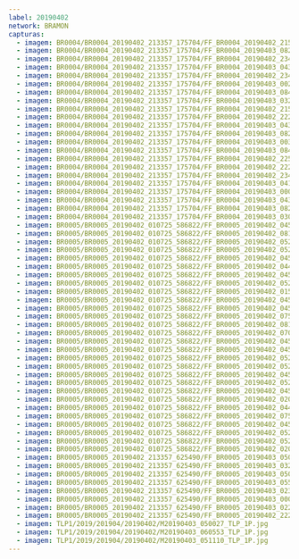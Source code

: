 ```yaml
---
label: 20190402
network: BRAMON
capturas:
  - imagem: BR0004/BR0004_20190402_213357_175704/FF_BR0004_20190402_215419_729_0023552.fits_maxpixel.jpg
  - imagem: BR0004/BR0004_20190402_213357_175704/FF_BR0004_20190403_082346_541_0773632.fits_maxpixel.jpg
  - imagem: BR0004/BR0004_20190402_213357_175704/FF_BR0004_20190402_234645_667_0157952.fits_maxpixel.jpg
  - imagem: BR0004/BR0004_20190402_213357_175704/FF_BR0004_20190403_043445_393_0501248.fits_maxpixel.jpg
  - imagem: BR0004/BR0004_20190402_213357_175704/FF_BR0004_20190402_234711_268_0158464.fits_maxpixel.jpg
  - imagem: BR0004/BR0004_20190402_213357_175704/FF_BR0004_20190403_002403_047_0201984.fits_maxpixel.jpg
  - imagem: BR0004/BR0004_20190402_213357_175704/FF_BR0004_20190403_084146_746_0795136.fits_maxpixel.jpg
  - imagem: BR0004/BR0004_20190402_213357_175704/FF_BR0004_20190403_032927_421_0423424.fits_maxpixel.jpg
  - imagem: BR0004/BR0004_20190402_213357_175704/FF_BR0004_20190402_215432_540_0023808.fits_maxpixel.jpg
  - imagem: BR0004/BR0004_20190402_213357_175704/FF_BR0004_20190402_222935_481_0065792.fits_maxpixel.jpg
  - imagem: BR0004/BR0004_20190402_213357_175704/FF_BR0004_20190403_043744_735_0504832.fits_maxpixel.jpg
  - imagem: BR0004/BR0004_20190402_213357_175704/FF_BR0004_20190403_082359_449_0773888.fits_maxpixel.jpg
  - imagem: BR0004/BR0004_20190402_213357_175704/FF_BR0004_20190403_003516_895_0215296.fits_maxpixel.jpg
  - imagem: BR0004/BR0004_20190402_213357_175704/FF_BR0004_20190403_084212_417_0795648.fits_maxpixel.jpg
  - imagem: BR0004/BR0004_20190402_213357_175704/FF_BR0004_20190402_225855_519_0100864.fits_maxpixel.jpg
  - imagem: BR0004/BR0004_20190402_213357_175704/FF_BR0004_20190402_222948_319_0066048.fits_maxpixel.jpg
  - imagem: BR0004/BR0004_20190402_213357_175704/FF_BR0004_20190402_234658_459_0158208.fits_maxpixel.jpg
  - imagem: BR0004/BR0004_20190402_213357_175704/FF_BR0004_20190403_041447_286_0477440.fits_maxpixel.jpg
  - imagem: BR0004/BR0004_20190402_213357_175704/FF_BR0004_20190403_000508_870_0179968.fits_maxpixel.jpg
  - imagem: BR0004/BR0004_20190402_213357_175704/FF_BR0004_20190403_043235_848_0498688.fits_maxpixel.jpg
  - imagem: BR0004/BR0004_20190402_213357_175704/FF_BR0004_20190403_082333_718_0773376.fits_maxpixel.jpg
  - imagem: BR0004/BR0004_20190402_213357_175704/FF_BR0004_20190403_030945_930_0399872.fits_maxpixel.jpg
  - imagem: BR0005/BR0005_20190402_010725_586822/FF_BR0005_20190402_045435_391_0268288.fits_maxpixel.jpg
  - imagem: BR0005/BR0005_20190402_010725_586822/FF_BR0005_20190402_081740_277_0505344.fits_maxpixel.jpg
  - imagem: BR0005/BR0005_20190402_010725_586822/FF_BR0005_20190402_052315_896_0297216.fits_maxpixel.jpg
  - imagem: BR0005/BR0005_20190402_010725_586822/FF_BR0005_20190402_052432_748_0298752.fits_maxpixel.jpg
  - imagem: BR0005/BR0005_20190402_010725_586822/FF_BR0005_20190402_045800_398_0272384.fits_maxpixel.jpg
  - imagem: BR0005/BR0005_20190402_010725_586822/FF_BR0005_20190402_044558_000_0258048.fits_maxpixel.jpg
  - imagem: BR0005/BR0005_20190402_010725_586822/FF_BR0005_20190402_045721_966_0271616.fits_maxpixel.jpg
  - imagem: BR0005/BR0005_20190402_010725_586822/FF_BR0005_20190402_052303_087_0296960.fits_maxpixel.jpg
  - imagem: BR0005/BR0005_20190402_010725_586822/FF_BR0005_20190402_015926_399_0061952.fits_maxpixel.jpg
  - imagem: BR0005/BR0005_20190402_010725_586822/FF_BR0005_20190402_045214_496_0265472.fits_maxpixel.jpg
  - imagem: BR0005/BR0005_20190402_010725_586822/FF_BR0005_20190402_045501_041_0268800.fits_maxpixel.jpg
  - imagem: BR0005/BR0005_20190402_010725_586822/FF_BR0005_20190402_075843_654_0482816.fits_maxpixel.jpg
  - imagem: BR0005/BR0005_20190402_010725_586822/FF_BR0005_20190402_081727_415_0505088.fits_maxpixel.jpg
  - imagem: BR0005/BR0005_20190402_010725_586822/FF_BR0005_20190402_070711_873_0421376.fits_maxpixel.jpg
  - imagem: BR0005/BR0005_20190402_010725_586822/FF_BR0005_20190402_045448_202_0268544.fits_maxpixel.jpg
  - imagem: BR0005/BR0005_20190402_010725_586822/FF_BR0005_20190402_045838_852_0273152.fits_maxpixel.jpg
  - imagem: BR0005/BR0005_20190402_010725_586822/FF_BR0005_20190402_052940_188_0304896.fits_maxpixel.jpg
  - imagem: BR0005/BR0005_20190402_010725_586822/FF_BR0005_20190402_052328_703_0297472.fits_maxpixel.jpg
  - imagem: BR0005/BR0005_20190402_010725_586822/FF_BR0005_20190402_045826_011_0272896.fits_maxpixel.jpg
  - imagem: BR0005/BR0005_20190402_010725_586822/FF_BR0005_20190402_052354_329_0297984.fits_maxpixel.jpg
  - imagem: BR0005/BR0005_20190402_010725_586822/FF_BR0005_20190402_045656_356_0271104.fits_maxpixel.jpg
  - imagem: BR0005/BR0005_20190402_010725_586822/FF_BR0005_20190402_020208_139_0064512.fits_maxpixel.jpg
  - imagem: BR0005/BR0005_20190402_010725_586822/FF_BR0005_20190402_044532_380_0257536.fits_maxpixel.jpg
  - imagem: BR0005/BR0005_20190402_010725_586822/FF_BR0005_20190402_075830_877_0482560.fits_maxpixel.jpg
  - imagem: BR0005/BR0005_20190402_010725_586822/FF_BR0005_20190402_045412_634_0267776.fits_maxpixel.jpg
  - imagem: BR0005/BR0005_20190402_010725_586822/FF_BR0005_20190402_052419_937_0298496.fits_maxpixel.jpg
  - imagem: BR0005/BR0005_20190402_010725_586822/FF_BR0005_20190402_052407_173_0298240.fits_maxpixel.jpg
  - imagem: BR0005/BR0005_20190402_010725_586822/FF_BR0005_20190402_020116_213_0063488.fits_maxpixel.jpg
  - imagem: BR0005/BR0005_20190402_213357_625490/FF_BR0005_20190403_050029_422_0530432.fits_maxpixel.jpg
  - imagem: BR0005/BR0005_20190402_213357_625490/FF_BR0005_20190403_032926_592_0421632.fits_maxpixel.jpg
  - imagem: BR0005/BR0005_20190402_213357_625490/FF_BR0005_20190403_050002_105_0529920.fits_maxpixel.jpg
  - imagem: BR0005/BR0005_20190402_213357_625490/FF_BR0005_20190403_055153_816_0591104.fits_maxpixel.jpg
  - imagem: BR0005/BR0005_20190402_213357_625490/FF_BR0005_20190403_023757_293_0359936.fits_maxpixel.jpg
  - imagem: BR0005/BR0005_20190402_213357_625490/FF_BR0005_20190403_000508_112_0179968.fits_maxpixel.jpg
  - imagem: BR0005/BR0005_20190402_213357_625490/FF_BR0005_20190403_022651_162_0346624.fits_maxpixel.jpg
  - imagem: BR0005/BR0005_20190402_213357_625490/FF_BR0005_20190402_222226_640_0057088.fits_maxpixel.jpg
  - imagem: TLP1/2019/201904/20190402/M20190403_050027_TLP_1P.jpg
  - imagem: TLP1/2019/201904/20190402/M20190403_060553_TLP_1P.jpg
  - imagem: TLP1/2019/201904/20190402/M20190403_051110_TLP_1P.jpg
---
```

